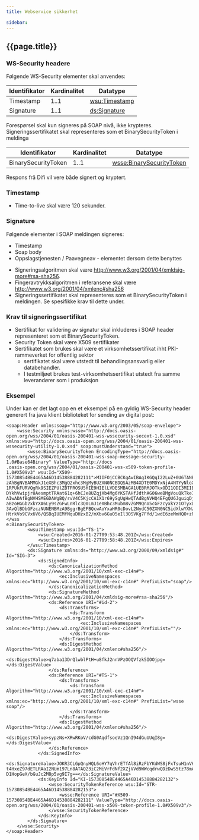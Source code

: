 ```yaml
--- 
title: Webservice sikkerhet  

sidebar:
---
```


## {{page.title}}

### WS-Security headere

Følgende WS-Security elementer skal anvendes:

| Identifikator | Kardinalitet | Datatype                                                                                                                                |
| --- | --- | --- |
| Timestamp     | 1..1         | [wsu:Timestamp](https://www.oasis-open.org/committees/download.php/21256/wss-v1.1-spec-errata-os-SOAPMessageSecurity.htm#_Toc118717167) |
| Signature     | 1..1         | [ds:Signature](https://www.oasis-open.org/committees/download.php/21256/wss-v1.1-spec-errata-os-SOAPMessageSecurity.htm#_Toc118717148)  |

Forespørsel skal kun signeres på SOAP nivå, ikke krypteres.
Signeringssertifikatet skal representeres som et BinarySecurityToken i
meldinga

| Identifikator       | Kardinalitet | Datatype |
| --- | --- | --- |
| BinarySecurityToken | 1..1         | [wsse:BinarySecurityToken](http://docs.oasis-open.org/wss/v1.1/wss-v1.1-spec-errata-os-SOAPMessageSecurity.htm#_Toc118717134) |

Respons frå Difi vil vere både signert og kryptert.

### Timestamp

  - Time-to-live skal være 120 sekunder.

### Signature

Følgende elementer i SOAP meldingen signeres:

  - Timestamp
  - Soap body
  - Oppslagstjenesten / Paavegneav - elementet dersom dette benyttes

<!-- end list -->

  - Signeringsalgoritmen skal være
    <http://www.w3.org/2001/04/xmldsig-more#rsa-sha256>. 
  - Fingeravtrykksalgoritmen i referansene skal være
    <http://www.w3.org/2001/04/xmlenc#sha256>
  - Signeringssertifikatet skal representeres som et BinarySecurityToken
    i meldingen. Se spesifikke krav til dette under.

### Krav til signeringssertifikat

  - Sertifikat for validering av signatur skal inkluderes i SOAP header
    representeret som et BinarySecurityToken.
  - Security Token skal være X509 sertifikater
  - Sertifikatet som brukes skal være et virksomhetssertifikat ihht
    PKI-rammeverket for offentlig sektor
      - sertifikatet skal være utstedt til behandlingsansvarlig eller
        databehandler.
      - I testmiljøet brukes test-virksomhetssertifikat utstedt fra
        samme leverandører som i produksjon

### Eksempel

Under kan er det lagt opp en et eksempel på en gyldig WS-Security header
generert fra java klient biblioteket for sending av digital post:

``` brush: xml; toolbar: false
<soap:Header xmlns:soap="http://www.w3.org/2003/05/soap-envelope">
    <wsse:Security xmlns:wsse="http://docs.oasis-open.org/wss/2004/01/oasis-200401-wss-wssecurity-secext-1.0.xsd" xmlns:wsu="http://docs.oasis-open.org/wss/2004/01/oasis-200401-wss-wssecurity-utility-1.0.xsd" soap:mustUnderstand="true">
        <wsse:BinarySecurityToken EncodingType="http://docs.oasis-open.org/wss/2004/01/oasis-200401-wss-soap-message-security-1.0#Base64Binary" ValueType="http://docs
.oasis-open.org/wss/2004/01/oasis-200401-wss-x509-token-profile-1.0#X509v3" wsu:Id="X509-15730854BE4465A46D14538884282111">MIIFOjCCBCKgAwIBAgIKGQqI22LuZ+0U6TANBgkqhkiG9w0BAQsFADBRMQswCQYDVQQGEwJOTzEdMBsGA1UECgwUQnV5cGFzcyBBUy05ODMxNjMzMjcxI
zAhBgNVBAMMGkJ1eXBhc3MgQ2xhc3MgMyBUZXN0NCBDQSAzMB4XDTE0MDYxNjA4NTYyNloXDTE3MDYxNjIxNTkwMFowgaAxCzAJBgNVBAYTAk5PMSwwKgYDVQQKDCNESVJFS1RPUkFURVQgRk9SIEZPUlZBTFROSU5HIE9HIElLVDEhMB8GA1UECwwYU0RQIC0gbWVsZGluZ3N1dHZla3NsaW5nMSwwKgYDVQQDDCNESVJFS
1RPUkFURVQgRk9SIEZPUlZBTFROSU5HIE9HIElLVDESMBAGA1UEBRMJOTkxODI1ODI3MIIBIjANBgkqhkiG9w0BAQEFAAOCAQ8AMIIBCgKCAQEAx6IPA2KSAkSupen5fFM1LEnW6CRqSK20wjpBnXf414W03eWUvBlw97c6k5sl2tYdn4aVb6Z9GeDaz1bLKN3XwhFGPk9PnjSIhrFJNAPnWVEBDqGqfeMrEsYdOEgM2veBZ
DYkhVwipjr8AesmptTRAat61q+6hCJe8UZqjXb4Mg6YKSTAHfJdthAG06weBMgVouQkTkeIIawM+QPcKQ3Wao0gIZi17V0+8xzgDu1PXr90eJ/Xjsw9t0C8Ey/3N7n3j3hplsZkjOJMBNHzbeBG/doroC6uzVURiuEn9Bc9Nk224b+7lOBZ1FvNNrJVUu5Ty3xyMDseCV7z1QTwW7wcpwIDAQABo4IBwjCCAb4wCQYDVR0TB
AIwADAfBgNVHSMEGDAWgBQ/rvV4C5KjcCA1X1r69ySgUgHwQTAdBgNVHQ4EFgQU6JguiqDjkgjEGRHhzkbeKeqyWQEwDgYDVR0PAQH/BAQDAgSwMBYGA1UdIAQPMA0wCwYJYIRCARoBAAMCMIG7BgNVHR8EgbMwgbAwN6A1oDOGMWh0dHA6Ly9jcmwudGVzdDQuYnV5cGFzcy5uby9jcmwvQlBDbGFzczNUNENBMy5jcmwwd
aBzoHGGb2xkYXA6Ly9sZGFwLnRlc3Q0LmJ1eXBhc3Mubm8vZGM9QnV5cGFzcyxkYz1OTyxDTj1CdXlwYXNzJTIwQ2xhc3MlMjAzJTIwVGVzdDQlMjBDQSUyMDM/Y2VydGlmaWNhdGVSZXZvY2F0aW9uTGlzdDCBigYIKwYBBQUHAQEEfjB8MDsGCCsGAQUFBzABhi9odHRwOi8vb2NzcC50ZXN0NC5idXlwYXNzLm5vL29jc
3AvQlBDbGFzczNUNENBMzA9BggrBgEFBQcwAoYxaHR0cDovL2NydC50ZXN0NC5idXlwYXNzLm5vL2NydC9CUENsYXNzM1Q0Q0EzLmNlcjANBgkqhkiG9w0BAQsFAAOCAQEAKOTM1zSdGHWUBKPzDPYCcci9cpbktd2WuBg028bRC0NwKSWUKeuUfWesTiu/P4UlYGe86qd/+z3MNpN89aGA8pr0E0WpI+NM+v+Cb0dQwxHAS
HtrkVo9CVx6V6/QSBqIUEMfNquDHzxB2/mXbv6GuO5eIl3OSVKg7Ffd/1wdE6zeMmHQO+zRpfj+OVEhNPb5cLa13Ah9+JrMkr1O7VUFbozLQgFPhuI8/5+u8U/6cDOOmcFV4f4IYUmhbcLiW5MQnvaJ8044+uInOQTNtSkKmZAo7Jnm4KUyhFXftJOStOHSlODOQcepVS7csszO5yWQRMTV8doEsaH5p/LBXYF56Q==</wss
e:BinarySecurityToken>
        <wsu:Timestamp wsu:Id="TS-1">
            <wsu:Created>2016-01-27T09:53:48.201Z</wsu:Created>
            <wsu:Expires>2016-01-27T09:58:48.201Z</wsu:Expires>
        </wsu:Timestamp>
        <ds:Signature xmlns:ds="http://www.w3.org/2000/09/xmldsig#" Id="SIG-3">
            <ds:SignedInfo>
                <ds:CanonicalizationMethod Algorithm="http://www.w3.org/2001/10/xml-exc-c14n#">
                    <ec:InclusiveNamespaces xmlns:ec="http://www.w3.org/2001/10/xml-exc-c14n#" PrefixList="soap"/>
                </ds:CanonicalizationMethod>
                <ds:SignatureMethod Algorithm="http://www.w3.org/2001/04/xmldsig-more#rsa-sha256"/>
                <ds:Reference URI="#id-2">
                    <ds:Transforms>
                        <ds:Transform Algorithm="http://www.w3.org/2001/10/xml-exc-c14n#">
                            <ec:InclusiveNamespaces xmlns:ec="http://www.w3.org/2001/10/xml-exc-c14n#" PrefixList=""/>
                        </ds:Transform>
                    </ds:Transforms>
                    <ds:DigestMethod Algorithm="http://www.w3.org/2001/04/xmlenc#sha256"/>
                    <ds:DigestValue>q7aba13DrQlwblPtH+u8fkJ2nnVPzOOQVfzk5IOOjpg=</ds:DigestValue>
                </ds:Reference>
                <ds:Reference URI="#TS-1">
                    <ds:Transforms>
                        <ds:Transform Algorithm="http://www.w3.org/2001/10/xml-exc-c14n#">
                            <ec:InclusiveNamespaces xmlns:ec="http://www.w3.org/2001/10/xml-exc-c14n#" PrefixList="wsse soap"/>
                        </ds:Transform>
                    </ds:Transforms>
                    <ds:DigestMethod Algorithm="http://www.w3.org/2001/04/xmlenc#sha256"/>
                    <ds:DigestValue>sypzNs+XRwRKoV/cdG0AqdfsoeVz1QnI94dGuUUqI8g=</ds:DigestValue>
                </ds:Reference>
            </ds:SignedInfo>
            <ds:SignatureValue>JOKR3CLGpQnyHQL6oHY7qVhrETfAl8iRzFbYKdWS8jFxTsuH1nVHcFN0tHpHx5NJzx2HB8LmNNlZP
t4HxeZ97dETLRAaI2NUm197Ln8ATAQ23iC2MiVrFdNf2XZjVVd9WWcqdrwQDzDwS5tz78mAd0wL5Tk1fgppEWX1mniYmLrzTJVQQ5tXm8rD0RRKTpgADf+9ZLLj+k6jTBaRvEqKx9DWLOyNv3nAQI8tkGHxMR8vYDjg0pfFPsetaW+D/xLWHNuVZremHFDDHRtbQxp7wGaFLV/5NLYLJmA+oxWYAxlwmxQHPYg+nQMynlhak
D1HopGeX/bGuJc2M8p5vg9I7g==</ds:SignatureValue>
            <ds:KeyInfo Id="KI-15730854BE4465A46D14538884282132">
                <wsse:SecurityTokenReference wsu:Id="STR-15730854BE4465A46D14538884282153">
                    <wsse:Reference URI="#X509-15730854BE4465A46D14538884282111" ValueType="http://docs.oasis-open.org/wss/2004/01/oasis-200401-wss-x509-token-profile-1.0#X509v3"/>
                </wsse:SecurityTokenReference>
            </ds:KeyInfo>
        </ds:Signature>
    </wsse:Security>
</soap:Header>
```
